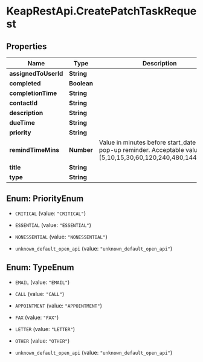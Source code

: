 # KeapRestApi.CreatePatchTaskRequest

## Properties

Name | Type | Description | Notes
------------ | ------------- | ------------- | -------------
**assignedToUserId** | **String** |  | [optional] 
**completed** | **Boolean** |  | [optional] 
**completionTime** | **String** |  | [optional] 
**contactId** | **String** |  | [optional] 
**description** | **String** |  | [optional] 
**dueTime** | **String** |  | [optional] 
**priority** | **String** |  | [optional] 
**remindTimeMins** | **Number** | Value in minutes before start_date to show pop-up reminder.  Acceptable values are [5,10,15,30,60,120,240,480,1440,2880] | [optional] 
**title** | **String** |  | [optional] 
**type** | **String** |  | [optional] 



## Enum: PriorityEnum


* `CRITICAL` (value: `"CRITICAL"`)

* `ESSENTIAL` (value: `"ESSENTIAL"`)

* `NONESSENTIAL` (value: `"NONESSENTIAL"`)

* `unknown_default_open_api` (value: `"unknown_default_open_api"`)





## Enum: TypeEnum


* `EMAIL` (value: `"EMAIL"`)

* `CALL` (value: `"CALL"`)

* `APPOINTMENT` (value: `"APPOINTMENT"`)

* `FAX` (value: `"FAX"`)

* `LETTER` (value: `"LETTER"`)

* `OTHER` (value: `"OTHER"`)

* `unknown_default_open_api` (value: `"unknown_default_open_api"`)




